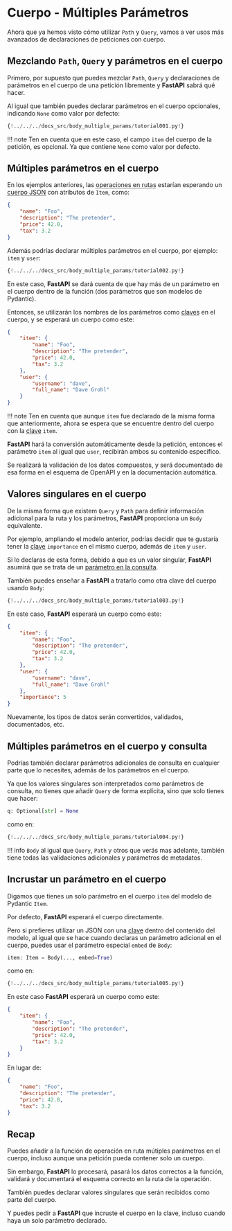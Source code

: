 # Cuerpo - Múltiples Parámetros

Ahora que ya hemos visto cómo utilizar `Path` y `Query`, vamos a ver usos más avanzados de declaraciones de peticiones con cuerpo.

## Mezclando `Path`, `Query` y parámetros en el cuerpo

Primero, por supuesto que puedes mezclar `Path`, `Query` y declaraciones de parámetros en el cuerpo de una petición libremente y **FastAPI** sabrá qué hacer.

Al igual que también puedes declarar parámetros en el cuerpo opcionales, indicando `None` como valor por defecto:

```Python hl_lines="19-21"
{!../../../docs_src/body_multiple_params/tutorial001.py!}
```

!!! note
Ten en cuenta que en este caso, el campo `item` del cuerpo de la petición, es opcional. Ya que contiene `None` como valor por defecto.

## Múltiples parámetros en el cuerpo

En los ejemplos anteriores, las <abbr title="path operation">operaciones en rutas</abbr> estarían esperando un <abbr title="JSON body">cuerpo JSON</abbr> con atributos de `Item`, como:

```JSON
{
    "name": "Foo",
    "description": "The pretender",
    "price": 42.0,
    "tax": 3.2
}
```

Además podrías declarar múltiples parámetros en el cuerpo, por ejemplo: `item` y `user`:

```Python hl_lines="22"
{!../../../docs_src/body_multiple_params/tutorial002.py!}
```

En este caso, **FastAPI** se dará cuenta de que hay más de un parámetro en el cuerpo dentro de la función (dos parámetros que son modelos de Pydantic).

Entonces, se utilizarán los nombres de los parámetros como <abbr title=keys>claves</abbr> en el cuerpo, y se esperará un cuerpo como este:

```JSON
{
    "item": {
        "name": "Foo",
        "description": "The pretender",
        "price": 42.0,
        "tax": 3.2
    },
    "user": {
        "username": "dave",
        "full_name": "Dave Grohl"
    }
}
```

!!! note
Ten en cuenta que aunque `item` fue declarado de la misma forma que anteriormente, ahora se espera que se encuentre dentro del cuerpo con la <abbr title=keys>clave</abbr> `item`.

**FastAPI** hará la conversión automáticamente desde la petición, entonces el parámetro `item` al igual que `user`, recibirán ambos su contenido específico.

Se realizará la validación de los datos compuestos, y será documentado de esa forma en el esquema de OpenAPI y en la documentación automática.

## Valores singulares en el cuerpo

De la misma forma que existem `Query` y `Path` para definir información adicional para la ruta y los parámetros, **FastAPI** proporciona un `Body` equivalente.

Por ejemplo, ampliando el modelo anterior, podrías decidir que te gustaría tener la <abbr title=key>clave</abbr> `importance` en el mismo cuerpo, además de `item` y `user`.

Si lo declaras de esta forma, debido a que es un valor singular, **FastAPI** asumirá que se trata de un <abbr title="query parameter">parámetro en la consulta</abbr>.

También puedes enseñar a **FastAPI** a tratarlo como otra clave del cuerpo usando `Body`:

```Python hl_lines="23"
{!../../../docs_src/body_multiple_params/tutorial003.py!}
```

En este caso, **FastAPI** esperará un cuerpo como este:

```JSON
{
    "item": {
        "name": "Foo",
        "description": "The pretender",
        "price": 42.0,
        "tax": 3.2
    },
    "user": {
        "username": "dave",
        "full_name": "Dave Grohl"
    },
    "importance": 5
}
```

Nuevamente, los tipos de datos serán convertidos, validados, documentados, etc.

## Múltiples parámetros en el cuerpo y consulta

Podrías también declarar parámetros adicionales de consulta en cualquier parte que lo necesites, además de los parámetros en el cuerpo.

Ya que los valores singulares son interpretados como parámetros de consulta, no tienes que añadir `Query` de forma explícita, sino que solo tienes que hacer:

```Python
q: Optional[str] = None
```

como en:

```Python hl_lines="27"
{!../../../docs_src/body_multiple_params/tutorial004.py!}
```

!!! info
`Body` al igual que `Query`, `Path` y otros que verás mas adelante, también tiene todas las validaciones adicionales y parámetros de metadatos.

## Incrustar un parámetro en el cuerpo

Digamos que tienes un solo parámetro en el cuerpo `item` del modelo de Pydantic `Item`.

Por defecto, **FastAPI** esperará el cuerpo directamente.

Pero si prefieres utilizar un JSON con una <abbr title=key>clave</abbr> dentro del contenido del modelo, al igual que se hace cuando declaras un parámetro adicional en el cuerpo, puedes usar el parámetro especial `embed` de `Body`:

```Python
item: Item = Body(..., embed=True)
```

como en:

```Python hl_lines="17"
{!../../../docs_src/body_multiple_params/tutorial005.py!}
```

En este caso **FastAPI** esperará un cuerpo como este:

```JSON hl_lines="2"
{
    "item": {
        "name": "Foo",
        "description": "The pretender",
        "price": 42.0,
        "tax": 3.2
    }
}
```

En lugar de:

```JSON
{
    "name": "Foo",
    "description": "The pretender",
    "price": 42.0,
    "tax": 3.2
}
```

## Recap

Puedes añadir a la <Abrr title="path operation function">función de operación en ruta</abbr> mútiples parámetros en el cuerpo, incluso aunque una petición pueda contener solo un cuerpo.

Sin embargo, **FastAPI** lo procesará, pasará los datos correctos a la función, validará y documentará el esquema correcto en la <Abrr title=path operation function>ruta de la operación</abbr>.

También puedes declarar valores singulares que serán recibidos como parte del cuerpo.

Y puedes pedir a **FastAPI** que incruste el cuerpo en la <Abrr title=key>clave</abbr>, incluso cuando haya un solo parámetro declarado.

